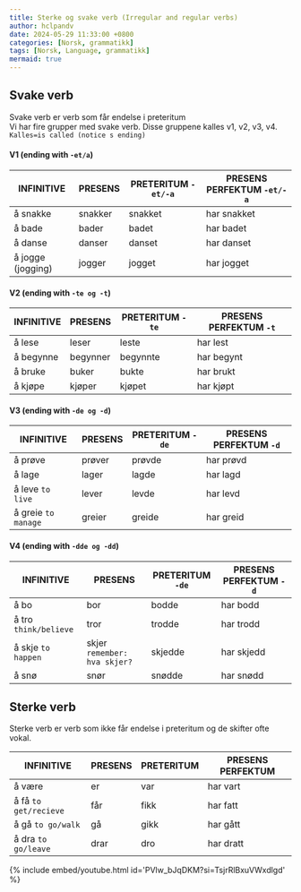 ```yaml
---
title: Sterke og svake verb (Irregular and regular verbs)
author: hclpandv
date: 2024-05-29 11:33:00 +0800
categories: [Norsk, grammatikk]
tags: [Norsk, Language, grammatikk]
mermaid: true
---
```


<link rel="stylesheet" href="https://cdnjs.cloudflare.com/ajax/libs/font-awesome/6.0.0-beta3/css/all.min.css">
<script src="{{ '/assets/js/custom.js' | relative_url }}"></script>

## Svake verb  
Svake verb er verb som får endelse i preteritum  
Vi har fire grupper med svake verb. Disse gruppene kalles v1, v2, v3, v4. `Kalles=is called (notice s ending)`  

#### V1 (ending with `-et/a`)

| INFINITIVE  | PRESENS| PRETERITUM `-et/-a` | PRESENS PERFEKTUM `-et/-a` |
|---|---|---|---|
| å snakke | snakker | snakket | har snakket  | 
| å bade | bader | badet | har badet  | 
| å danse | danser | danset | har danset  | 
| å jogge (jogging) | jogger | jogget | har jogget  | 

#### V2 (ending with `-te og -t`)

| INFINITIVE  | PRESENS| PRETERITUM `-te` | PRESENS PERFEKTUM `-t` |
|---|---|---|---|
| å lese | leser | leste | har lest  | 
| å begynne | begynner | begynnte | har begynt  | 
| å bruke | buker | bukte | har brukt  | 
| å kjøpe | kjøper | kjøpet | har kjøpt  | 

#### V3 (ending with `-de og -d`)

| INFINITIVE  | PRESENS| PRETERITUM `-de` | PRESENS PERFEKTUM `-d` |
|---|---|---|---|
| å prøve | prøver | prøvde | har prøvd  | 
| å lage | lager | lagde | har lagd  | 
| å leve `to live` | lever | levde | har levd  | 
| å greie `to manage` | greier | greide | har greid  | 

#### V4 (ending with `-dde og -dd`)

| INFINITIVE  | PRESENS| PRETERITUM `-de` | PRESENS PERFEKTUM `-d` |
|---|---|---|---|
| å bo | bor | bodde <i class="fas fa-volume-up" onclick="speakText('bodde')"></i> | har bodd <i class="fas fa-volume-up" onclick="speakText('bodd')"></i>  | 
| å tro `think/believe` | tror | trodde | har trodd  | 
| å skje `to happen` | skjer `remember: hva skjer?` | skjedde | har skjedd  | 
| å snø | snør | snødde | har snødd  | 

## Sterke verb  

Sterke verb er verb som ikke får endelse i preteritum og de skifter ofte vokal.  

| INFINITIVE  | PRESENS| PRETERITUM | PRESENS PERFEKTUM |
|---|---|---|---|
| å være | er | var | har vart | 
| å få `to get/recieve` | får | fikk | har fatt  | 
| å gå `to go/walk` | gå | gikk | har gått | 
| å dra `to go/leave` | drar | dro | har dratt  | 

{% include embed/youtube.html id='PVlw_bJqDKM?si=TsjrRlBxuVWxdlgd' %}
